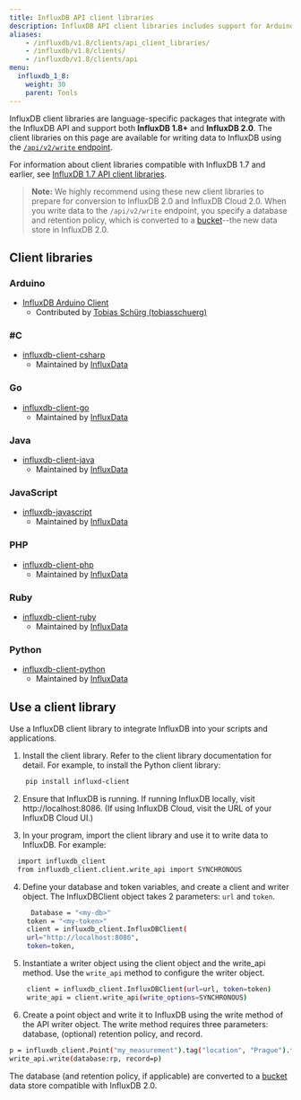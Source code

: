 ```yaml
---
title: InfluxDB API client libraries
description: InfluxDB API client libraries includes support for Arduino, Go, Haskell, Java, JavaScript/Node.js, Lisp, MATLAB, .Net, Perl, PHP, Python, R, Ruby, Rust, Scala, Sensu, and the SNMP agent.
aliases:
    - /influxdb/v1.8/clients/api_client_libraries/
    - /influxdb/v1.8/clients/
    - /influxdb/v1.8/clients/api
menu:
  influxdb_1_8:
    weight: 30
    parent: Tools
---
```


InfluxDB client libraries are language-specific packages that integrate with the InfluxDB API and support both **InfluxDB 1.8+** and **InfluxDB 2.0**. The client libraries on this page are available for writing data to InfluxDB using the [`/api/v2/write` endpoint](/influxdb/v1.8/tools/api#api-v2-write-http-endpoint).

For information about client libraries compatible with InfluxDB 1.7 and earlier, see [InfluxDB 1.7 API client libraries](/influxdb/v1.7/tools/api-client-libraries).

>**Note:** We highly recommend using these new client libraries to prepare for conversion to InfluxDB 2.0 and InfluxDB Cloud 2.0. When you write data to the `/api/v2/write` endpoint, you specify a database and retention policy, which is converted to a [bucket](https://v2.docs.influxdata.com/v2.0/reference/glossary/#bucket)--the new data store in InfluxDB 2.0.

## Client libraries

### Arduino
- [InfluxDB Arduino Client](https://github.com/tobiasschuerg/InfluxDB-Client-for-Arduino)
  - Contributed by [Tobias Schürg (tobiasschuerg)](https://github.com/tobiasschuerg)

### #C
- [influxdb-client-csharp](https://github.com/influxdata/influxdb-client-csharp)
  - Maintained by [InfluxData](https://github.com/influxdata)

### Go

- [influxdb-client-go](https://github.com/influxdata/influxdb-client-go)
  - Maintained by [InfluxData](https://github.com/influxdata)

### Java

- [influxdb-client-java](https://github.com/influxdata/influxdb-client-java)
   - Maintained by [InfluxData](https://github.com/influxdata)

### JavaScript

* [influxdb-javascript](https://github.com/influxdata/influxdb-client-js)
   - Maintained by [InfluxData](https://github.com/influxdata)

### PHP

- [influxdb-client-php](https://github.com/influxdata/influxdb-client-php)
   - Maintained by [InfluxData](https://github.com/influxdata)

### Ruby

- [influxdb-client-ruby](https://github.com/influxdata/influxdb-client-ruby)
   - Maintained by [InfluxData](https://github.com/influxdata)

### Python

* [influxdb-client-python](https://github.com/influxdata/influxdb-client-python)
   - Maintained by [InfluxData](https://github.com/influxdata)

## Use a client library

Use a InfluxDB client library to integrate InfluxDB into your scripts and applications.

1. Install the client library. Refer to the client library documentation for detail. For example, to install the Python client library:

  ```sh
      pip install influxd-client
  ```

2. Ensure that InfluxDB is running. If running InfluxDB locally, visit http://localhost:8086. (If using InfluxDB Cloud, visit the URL of your InfluxDB Cloud UI.)

3. In your program, import the client library and use it to write data to InfluxDB. For example:

  ```sh 
    import influxdb_client
    from influxdb_client.client.write_api import SYNCHRONOUS
  ```

4. Define your database and token variables, and create a client and writer object. The InfluxDBClient object takes 2 parameters: `url` and `token`.

   ```sh 
     Database = "<my-db>"
    token = "<my-token>"
    client = influxdb_client.InfluxDBClient(
    url="http://localhost:8086",
    token=token,
   ```

5. Instantiate a writer object using the client object and the write_api method. Use the `write_api` method to configure the writer object.

   ```sh 
    client = influxdb_client.InfluxDBClient(url=url, token=token)
    write_api = client.write_api(write_options=SYNCHRONOUS)
   ```

6. Create a point object and write it to InfluxDB using the write method of the API writer object. The write method requires three parameters: database, (optional) retention policy, and record.

  ```sh 
  p = influxdb_client.Point("my_measurement").tag("location", "Prague").field("temperature", 25.3)
  write_api.write(database:rp, record=p)
  ```

The database (and retention policy, if applicable) are converted to a [bucket](https://v2.docs.influxdata.com/v2.0/reference/glossary/#bucket) data store compatible with InfluxDB 2.0.
